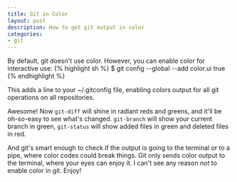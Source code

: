 ```yaml
---
title: Git in Color
layout: post
description: How to get git output in color
categories:
- git
---
```

By default, git doesn't use color. However, you can enable color for interactive use:
{% highlight sh %}
$ git config --global --add color.ui true
{% endhighlight %}

This adds a line to your ~/.gitconfig file, enabling colors output for all
git operations on all repositories.

Awesome! Now `git-diff` will shine in radiant reds and greens, and it'll be 
oh-so-easy to see what's changed. `git-branch` will show your current 
branch in green, `git-status` will show added files in green and deleted files
in red.

And git's smart enough to check if the output is going to the terminal
or to a pipe, where color codes could break things. Git only sends color
output to the terminal, where your eyes can enjoy it. I can't see any
reason *not* to enable color in git. Enjoy!
